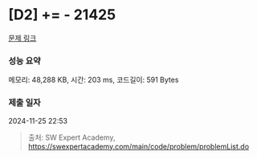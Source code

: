# [D2] += - 21425 

[문제 링크](https://swexpertacademy.com/main/code/problem/problemDetail.do?contestProbId=AZD8K_UayDoDFAVs) 

### 성능 요약

메모리: 48,288 KB, 시간: 203 ms, 코드길이: 591 Bytes

### 제출 일자

2024-11-25 22:53



> 출처: SW Expert Academy, https://swexpertacademy.com/main/code/problem/problemList.do